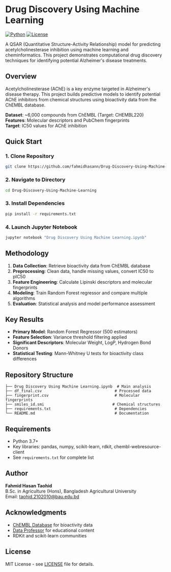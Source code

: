 # Drug Discovery Using Machine Learning

[![Python](https://img.shields.io/badge/Python-3.7%2B-blue)](https://www.python.org/)
[![License](https://img.shields.io/badge/License-MIT-yellow.svg)](https://opensource.org/licenses/MIT)

A QSAR (Quantitative Structure-Activity Relationship) model for predicting acetylcholinesterase inhibition using machine learning and cheminformatics. This project demonstrates computational drug discovery techniques for identifying potential Alzheimer's disease treatments.

## Overview

Acetylcholinesterase (AChE) is a key enzyme targeted in Alzheimer's disease therapy. This project builds predictive models to identify potential AChE inhibitors from chemical structures using bioactivity data from the ChEMBL database.

**Dataset**: ~6,000 compounds from ChEMBL (Target: CHEMBL220)  
**Features**: Molecular descriptors and PubChem fingerprints  
**Target**: IC50 values for AChE inhibition  

## Quick Start

### 1. Clone Repository
```bash
git clone https://github.com/fahmidhasann/Drug-Discovery-Using-Machine-Learning.git
```

### 2. Navigate to Directory
```bash
cd Drug-Discovery-Using-Machine-Learning
```

### 3. Install Dependencies
```bash
pip install -r requirements.txt
```

### 4. Launch Jupyter Notebook
```bash
jupyter notebook "Drug Discovery Using Machine Learning.ipynb"
```

## Methodology

1. **Data Collection**: Retrieve bioactivity data from ChEMBL database
2. **Preprocessing**: Clean data, handle missing values, convert IC50 to pIC50
3. **Feature Engineering**: Calculate Lipinski descriptors and molecular fingerprints
4. **Modeling**: Train Random Forest regressor and compare multiple algorithms
5. **Evaluation**: Statistical analysis and model performance assessment

## Key Results

- **Primary Model**: Random Forest Regressor (500 estimators)
- **Feature Selection**: Variance threshold filtering applied
- **Significant Descriptors**: Molecular Weight, LogP, Hydrogen Bond Donors
- **Statistical Testing**: Mann-Whitney U tests for bioactivity class differences

## Repository Structure

```
├── Drug Discovery Using Machine Learning.ipynb  # Main analysis
├── df_final.csv                                # Processed data
├── fingerprint.csv                             # Molecular fingerprints
├── smiles_id.smi                              # Chemical structures
├── requirements.txt                            # Dependencies
└── README.md                                   # Documentation
```

## Requirements

- Python 3.7+
- Key libraries: pandas, numpy, scikit-learn, rdkit, chembl-webresource-client
- See `requirements.txt` for complete list

## Author

**Fahmid Hasan Taohid**  
B.Sc. in Agriculture (Hons), Bangladesh Agricultural University  
Email: taohid.2102010@bau.edu.bd

## Acknowledgments

- [ChEMBL Database](https://www.ebi.ac.uk/chembl/) for bioactivity data
- [Data Professor](https://www.youtube.com/@DataProfessor) for educational content
- RDKit and scikit-learn communities

## License

MIT License - see [LICENSE](LICENSE) file for details.